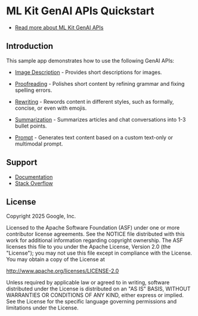 # ML Kit GenAI APIs Quickstart

* [Read more about ML Kit GenAI APIs](https://developers.google.com/ml-kit/genai)

## Introduction

This sample app demonstrates how to use the following GenAI APIs:

- [Image Description](https://developers.google.com/ml-kit/genai/image-description/android) - Provides short descriptions for images.

- [Proofreading](https://developers.google.com/ml-kit/genai/proofreading/android) - Polishes short content by refining grammar and fixing spelling errors.

- [Rewriting](https://developers.google.com/ml-kit/genai/rewriting/android) - Rewords content in different styles, such as formally, concise, or even with emojis.

- [Summarization](https://developers.google.com/ml-kit/genai/summarization/android) - Summarizes articles and chat conversations into 1-3 bullet points.

- [Prompt](https://developers.google.com/ml-kit/genai/prompt/android) - Generates text content based on a custom text-only or multimodal prompt.

## Support

* [Documentation](https://developers.google.com/ml-kit/genai)
* [Stack Overflow](https://stackoverflow.com/questions/tagged/mlkit)

## License

Copyright 2025 Google, Inc.

Licensed to the Apache Software Foundation (ASF) under one or more contributor
license agreements. See the NOTICE file distributed with this work for
additional information regarding copyright ownership. The ASF licenses this
file to you under the Apache License, Version 2.0 (the "License"); you may not
use this file except in compliance with the License. You may obtain a copy of
the License at

http://www.apache.org/licenses/LICENSE-2.0

Unless required by applicable law or agreed to in writing, software
distributed under the License is distributed on an "AS IS" BASIS, WITHOUT
WARRANTIES OR CONDITIONS OF ANY KIND, either express or implied. See the
License for the specific language governing permissions and limitations under
the License.
